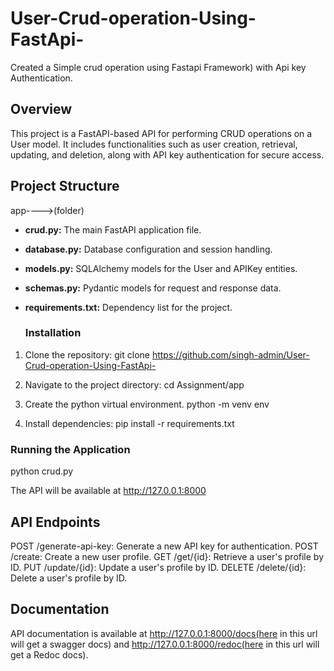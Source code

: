 # User-Crud-operation-Using-FastApi-
Created a Simple crud operation using Fastapi Framework) with Api key Authentication.

## Overview
This project is a FastAPI-based API for performing CRUD operations on a User model. It includes functionalities such as user creation, retrieval, updating, and deletion, along with API key authentication for secure access.

## Project Structure
app---->(folder)
- **crud.py:** The main FastAPI application file.
- **database.py:** Database configuration and session handling.
- **models.py:** SQLAlchemy models for the User and APIKey entities.
- **schemas.py:** Pydantic models for request and response data.
- **requirements.txt:** Dependency list for the project.

  ### Installation

1. Clone the repository:
    git clone https://github.com/singh-admin/User-Crud-operation-Using-FastApi-

2. Navigate to the project directory:
    cd Assignment/app
   
3. Create the python virtual environment.
    python -m venv env

4. Install dependencies:
    pip install -r requirements.txt

### Running the Application
python crud.py


The API will be available at http://127.0.0.1:8000

## API Endpoints
POST /generate-api-key: Generate a new API key for authentication.
POST /create: Create a new user profile.
GET /get/{id}: Retrieve a user's profile by ID.
PUT /update/{id}: Update a user's profile by ID.
DELETE /delete/{id}: Delete a user's profile by ID.

## Documentation
API documentation is available at http://127.0.0.1:8000/docs(here in this url will get a swagger docs) and http://127.0.0.1:8000/redoc(here in this url will get a Redoc docs).
